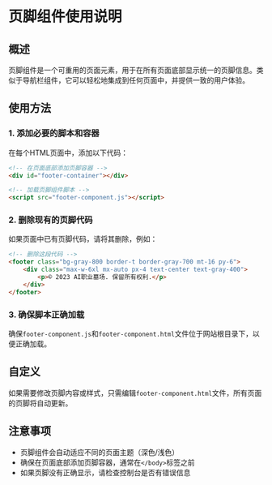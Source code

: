 # 页脚组件使用说明

## 概述

页脚组件是一个可重用的页面元素，用于在所有页面底部显示统一的页脚信息。类似于导航栏组件，它可以轻松地集成到任何页面中，并提供一致的用户体验。

## 使用方法

### 1. 添加必要的脚本和容器

在每个HTML页面中，添加以下代码：

```html
<!-- 在页面底部添加页脚容器 -->
<div id="footer-container"></div>

<!-- 加载页脚组件脚本 -->
<script src="footer-component.js"></script>
```

### 2. 删除现有的页脚代码

如果页面中已有页脚代码，请将其删除，例如：

```html
<!-- 删除这段代码 -->
<footer class="bg-gray-800 border-t border-gray-700 mt-16 py-6">
    <div class="max-w-6xl mx-auto px-4 text-center text-gray-400">
        <p>© 2023 AI职业墓场. 保留所有权利.</p>
    </div>
</footer>
```

### 3. 确保脚本正确加载

确保`footer-component.js`和`footer-component.html`文件位于网站根目录下，以便正确加载。

## 自定义

如果需要修改页脚内容或样式，只需编辑`footer-component.html`文件，所有页面的页脚将自动更新。

## 注意事项

- 页脚组件会自动适应不同的页面主题（深色/浅色）
- 确保在页面底部添加页脚容器，通常在`</body>`标签之前
- 如果页脚没有正确显示，请检查控制台是否有错误信息